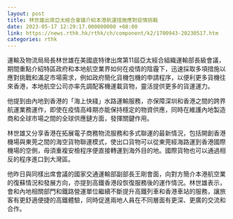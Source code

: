 ```yaml
---
layout: post
title: 林世雄出席亞太經合會議介紹本港航運措施應對疫情挑戰
date: 2023-05-17 12:29:17.000000000 +08:00
link: https://news.rthk.hk/rthk/ch/component/k2/1700943-20230517.htm
categories: rthk
---
```


運輸及物流局局長林世雄在美國底特律出席第11屆亞太經合組織運輸部長級會議，期間重點介紹特區政府和本地航空業界如何在疫情的陰霾下，迅速採取多項措施以應對挑戰和滿足市場需求，例如政府簡化貨機包機的申請程序，以便利更多貨機往來香港，本地航空公司亦率先調配客機運載貨物，靈活提供更多的貨運運力。
 
他提到由內地到香港的「海上快綫」水路運輸服務，亦保障深圳和香港之間的跨界航運業務運作，即使在疫情高峰期亦能保持穩定的物資供應，同時在維護內地製造商和全球市場之間的全球供應鏈方面，發揮關鍵作用。
 
林世雄又分享香港在拓展電子商務物流服務和多式聯運的最新情況，包括開創香港機場與東莞之間的海空貨物聯運模式，使出口貨物可以從東莞經海路運到香港國際機場的空側，毋須重複安檢程序便直接轉運到海外目的地。國際貨物也可以通過相反的程序進口到大灣區。

他昨日與同樣出席會議的國家交通運輸部副部長王剛會面，向對方簡介本港航空業的復蘇情況和發展方向，亦提到高鐵香港段恢復服務後的運作情況。林世雄表示，會和內地相關部門和鐵路營運單位繼續不斷提升高鐵列車和香港車站的服務，讓旅客有更舒適便捷的高鐵體驗，同時促進兩地人員在不同層面有更深、更廣的交流和合作。
